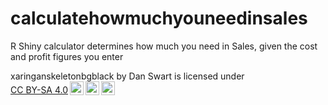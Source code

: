 # calculatehowmuchyouneedinsales

R Shiny calculator determines how much you need in Sales, given the cost and profit figures you enter

 <p xmlns:cc="http://creativecommons.org/ns#" xmlns:dct="http://purl.org/dc/terms/"><span property="dct:title">xaringanskeletonbgblack</span> by <span property="cc:attributionName">Dan Swart</span> is licensed under <a href="http://creativecommons.org/licenses/by-sa/4.0/?ref=chooser-v1" target="_blank" rel="license noopener noreferrer" style="display:inline-block;">CC BY-SA 4.0<img style="height:22px!important;margin-left:3px;vertical-align:text-bottom;" src="https://mirrors.creativecommons.org/presskit/icons/cc.svg?ref=chooser-v1"><img style="height:22px!important;margin-left:3px;vertical-align:text-bottom;" src="https://mirrors.creativecommons.org/presskit/icons/by.svg?ref=chooser-v1"><img style="height:22px!important;margin-left:3px;vertical-align:text-bottom;" src="https://mirrors.creativecommons.org/presskit/icons/sa.svg?ref=chooser-v1"></a></p> 
